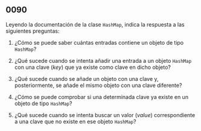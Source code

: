 ## 0090

Leyendo la documentación de la clase `HashMap`, indica la respuesta a las siguientes preguntas: 

1. ¿Cómo se puede saber cuántas entradas contiene un objeto de tipo `HashMap`?

2. ¿Qué sucede cuando se intenta añadir una entrada a un objeto `HashMap` con una clave (​_key_​) que ya existe como clave en dicho objeto?

3. ¿Qué sucede cuando se añade un objeto con una clave y, posteriormente, se añade el mismo objeto con una clave diferente?

4. ¿Cómo se puede comprobar si una determinada clave ya existe en un objeto de tipo `HashMap`?

5. ¿Qué sucede cuando se intenta buscar un valor (​_value_​) correspondiente a una clave que no existe en ese objeto `HashMap`?
